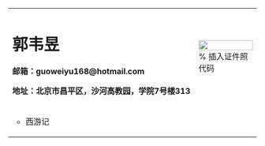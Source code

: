 
<table border="0">
  <tr>
    <td width="75%";id="class" align="center" style= "margin: 0cm 0cm 0pt; text-align: left">
      <h1>郭韦昱</h1>
      <p><b>邮箱：guoweiyu168@hotmail.com</b></p>
      <p><b>地址：北京市昌平区，沙河高教园，学院7号楼313</b></p>
    </td>
    <td width="25%">
      <img src="/zhengjianzhao.jpg" width="100%">      % 插入证件照代码
    </td>
  </tr>
  <tr>
      <td><p>
      <ul type="circle">
          <li>西游记</li>
      </ul>
      </p>
      </td>
  </tr>
</table>
